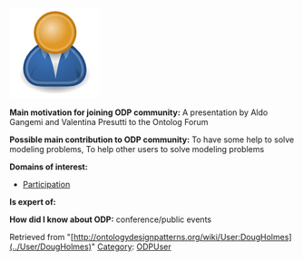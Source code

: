 [![Image:ODPUser.png](../images/a/a6/ODPUser.png)](../Image/ODPUser.png "Image:ODPUser.png")




  





__Main motivation for joining ODP community:__ A presentation by Aldo Gangemi and Valentina Presutti to the Ontolog Forum


__Possible main contribution to ODP community:__ To have some help to solve modeling problems, To help other users to solve modeling problems


__Domains of interest:__



* [Participation](../Community/Participation "Community:Participation")


__Is expert of:__


  

__How did I know about ODP:__ conference/public events






Retrieved from "[http://ontologydesignpatterns.org/wiki/User:DougHolmes](../User/DougHolmes)"
 [Category](http://ontologydesignpatterns.org/wiki/Special:Categories "Special:Categories"): [ODPUser](../Category/ODPUser "Category:ODPUser")